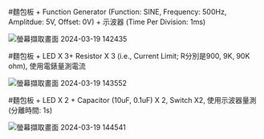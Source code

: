 #麵包板 + Function Generator (Function: SINE, Frequency: 500Hz, Amplitdue: 5V, Offset: 0V) + 示波器 (Time Per Division: 1ms)

![螢幕擷取畫面 2024-03-19 142435](https://github.com/Eric161014/EC2024/assets/162283785/1c6d40c8-5c1e-43f8-8271-570429aed065)


#麵包板 + LED X 3+ Resistor X 3 (i.e., Current Limit; R分別是900, 9K, 90K ohm), 使用電錶量測電流

![螢幕擷取畫面 2024-03-19 143552](https://github.com/Eric161014/EC2024/assets/162283785/cf74ea97-85b5-430b-bd2e-517b725cbd44)



#麵包板 + LED X 2 + Capacitor (10uF, 0.1uF) X 2, Switch X2, 使用示波器量測 (分離時間: 1s)

![螢幕擷取畫面 2024-03-19 144541](https://github.com/Eric161014/EC2024/assets/162283785/130dea21-e271-4a54-b7c0-4ddfa546f603)

